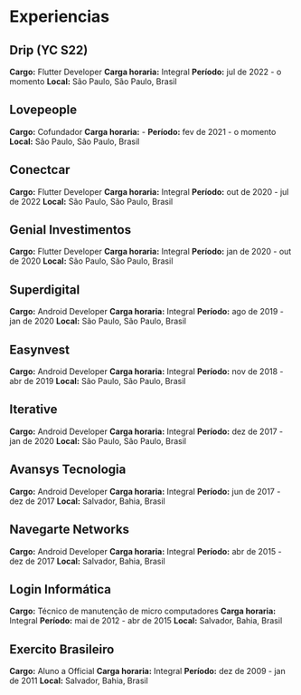 # Experiencias


## Drip (YC S22)

**Cargo:** Flutter Developer
**Carga horaria:** Integral
**Período:** jul de 2022 - o momento
**Local:** São Paulo, São Paulo, Brasil

## Lovepeople

**Cargo:** Cofundador
**Carga horaria:** -
**Período:** fev de 2021 - o momento
**Local:** São Paulo, São Paulo, Brasil

## Conectcar

**Cargo:** Flutter Developer
**Carga horaria:** Integral
**Período:** out de 2020 - jul de 2022
**Local:** São Paulo, São Paulo, Brasil

## Genial Investimentos

**Cargo:** Flutter Developer
**Carga horaria:** Integral
**Período:** jan de 2020 - out de 2020
**Local:** São Paulo, São Paulo, Brasil

## Superdigital

**Cargo:** Android Developer
**Carga horaria:** Integral
**Período:** ago de 2019 - jan de 2020
**Local:** São Paulo, São Paulo, Brasil

## Easynvest

**Cargo:** Android Developer
**Carga horaria:** Integral
**Período:** nov de 2018 - abr de 2019
**Local:** São Paulo, São Paulo, Brasil

## Iterative

**Cargo:** Android Developer
**Carga horaria:** Integral
**Período:** dez de 2017 - jan de 2020
**Local:** São Paulo, São Paulo, Brasil


## Avansys Tecnologia

**Cargo:** Android Developer
**Carga horaria:** Integral
**Período:** jun de 2017 - dez de 2017
**Local:** Salvador, Bahia, Brasil


## Navegarte Networks

**Cargo:** Android Developer
**Carga horaria:** Integral
**Período:** abr de 2015 - dez de 2017
**Local:** Salvador, Bahia, Brasil

## Login Informática

**Cargo:** Técnico de manutenção de micro computadores
**Carga horaria:** Integral
**Período:** mai de 2012 - abr de 2015
**Local:** Salvador, Bahia, Brasil

## Exercito Brasileiro

**Cargo:** Aluno a Official
**Carga horaria:** Integral
**Período:** dez de 2009 - jan de 2011
**Local:** Salvador, Bahia, Brasil